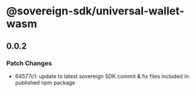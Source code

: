# @sovereign-sdk/universal-wallet-wasm

## 0.0.2

### Patch Changes

- 64577c1: update to latest sovereign SDK commit & fix files included in published npm package
